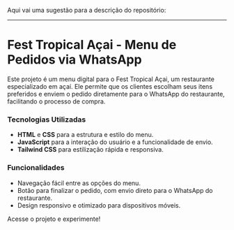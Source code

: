 Aqui vai uma sugestão para a descrição do repositório:

---

# Fest Tropical Açai - Menu de Pedidos via WhatsApp

Este projeto é um menu digital para o Fest Tropical Açai, um restaurante especializado em açaí. Ele permite que os clientes escolham seus itens preferidos e enviem o pedido diretamente para o WhatsApp do restaurante, facilitando o processo de compra.

### Tecnologias Utilizadas
- **HTML** e **CSS** para a estrutura e estilo do menu.
- **JavaScript** para a interação do usuário e a funcionalidade de envio.
- **Tailwind CSS** para estilização rápida e responsiva.

### Funcionalidades
- Navegação fácil entre as opções do menu.
- Botão para finalizar o pedido, com envio direto para o WhatsApp do restaurante.
- Design responsivo e otimizado para dispositivos móveis.

Acesse o projeto e experimente!
